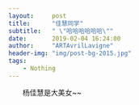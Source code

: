 ```yaml
---
layout:     post
title:      "佳慧同学"
subtitle:   " \"哈哈哈哈哈哈\""
date:       2019-02-04 16:24:00
author:     "ARTAvrilLavigne"
header-img: "img/post-bg-2015.jpg"
tags:
    - Nothing
---
```


<p>　　杨佳慧是大美女~~</p>

